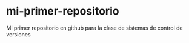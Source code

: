 # mi-primer-repositorio
Mi primer repositorio en github para la clase  de sistemas de control de versiones
